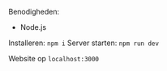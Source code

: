 Benodigheden: 
 - Node.js

Installeren: `npm i`
Server starten: `npm run dev`

Website op `localhost:3000`